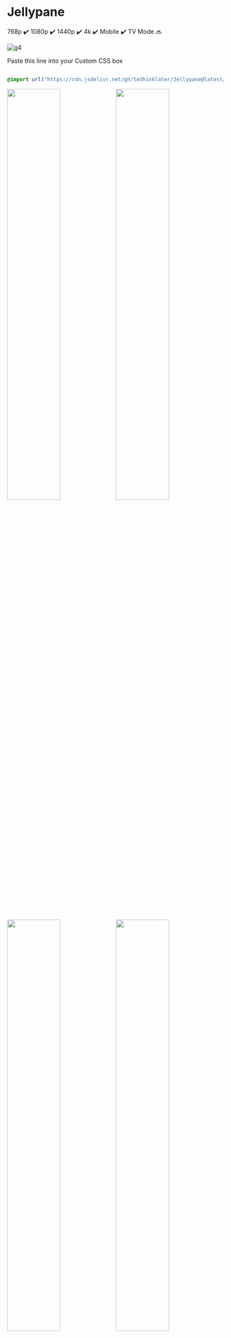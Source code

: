 # Jellypane

768p :heavy_check_mark: 1080p :heavy_check_mark: 1440p :heavy_check_mark: 4k :heavy_check_mark: Mobile :heavy_check_mark: TV Mode :soon:

![g4](https://github.com/user-attachments/assets/fa677b51-c3f9-4c02-ac2c-9d2958cee8c4)

Paste this line into your Custom CSS box

```css

@import url("https://cdn.jsdelivr.net/gh/tedhinklater/Jellypane@latest/Jellypane.css");

```
<img src="https://github.com/user-attachments/assets/aee07281-033f-45c0-b429-e9331f9f802e" width="49.5%" height="49.5%" /> <img src="https://github.com/user-attachments/assets/541e029e-c004-46b6-936c-02f08ca1c89d" width="49.5%" height="49.5%" />
<img src="https://github.com/user-attachments/assets/a4766a42-1507-408c-96c7-7547e7e987e5" width="49.5%" height="49.5%" /> <img src="https://github.com/user-attachments/assets/4477bc82-0def-41b4-a653-cfcb46ace249" width="49.5%" height="49.5%" /> 
<img src="https://github.com/user-attachments/assets/9a94717e-787a-4218-b82c-2003bd9b1566" width="49.5%" height="49.5%" /> <img src="https://github.com/user-attachments/assets/194e1dd0-9307-4a40-8bb7-5e8639ff59b7" width="49.5%" height="49.5%" />
<img src="https://github.com/user-attachments/assets/18012f0f-b2cd-48b8-83c1-c6d338b0a3b7" width="49.5%" height="49.5%" /> <img src="https://github.com/user-attachments/assets/33a5e3ab-00ce-4793-bd08-2a6911f225a8" width="49.5%" height="49.5%" />

<img src="https://github.com/user-attachments/assets/00b2d2a9-1b72-4975-bc6c-fcdbf833e9b2" width="99.5%" height="99.5%" />

[Featured Content Bar guide](https://github.com/tedhinklater/finality?tab=readme-ov-file#featured-content-bar-by-bobhasnosoul-and-sethbacon)
